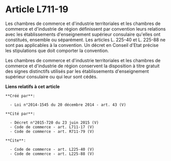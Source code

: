 # Article L711-19

Les chambres de commerce et d'industrie territoriales et les chambres de commerce et d'industrie de région définissent par
convention leurs relations avec les établissements d'enseignement supérieur consulaire qu'elles ont constitués, ensemble ou
séparément. Les articles L. 225-40 et L. 225-88 ne sont pas applicables à la convention. Un décret en Conseil d'Etat précise
les stipulations que doit comporter la convention. 

Les chambres de commerce et d'industrie territoriales et les chambres de commerce et d'industrie de région conservent la
disposition à titre gratuit des signes distinctifs utilisés par les établissements d'enseignement supérieur consulaire ou qui
leur sont cédés.

**Liens relatifs à cet article**

	**Créé par**:

	  - Loi n°2014-1545 du 20 décembre 2014 - art. 43 (V)

	**Cité par**:

	  - Décret n°2015-720 du 23 juin 2015 (V)
	  - Code de commerce - art. L711-17 (V)
	  - Code de commerce - art. R711-79 (V)

	**Cite**:

	  - Code de commerce - art. L225-40 (V)
	  - Code de commerce - art. L225-88 (V)
